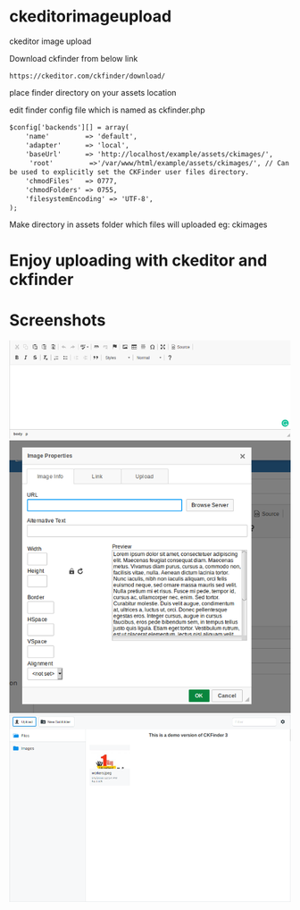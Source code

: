 # ckeditorimageupload
ckeditor image upload

Download ckfinder from below link
```
https://ckeditor.com/ckfinder/download/
```
place finder directory on your assets location

edit finder config file which is named as ckfinder.php

```
$config['backends'][] = array(
    'name'         => 'default',
    'adapter'      => 'local',
    'baseUrl'      => 'http://localhost/example/assets/ckimages/',
     'root'         =>'/var/www/html/example/assets/ckimages/', // Can be used to explicitly set the CKFinder user files directory.
    'chmodFiles'   => 0777,
    'chmodFolders' => 0755,
    'filesystemEncoding' => 'UTF-8',
);
```
Make directory in assets folder which files will uploaded eg: ckimages

# Enjoy uploading with ckeditor and ckfinder 


# Screenshots
<img src="https://github.com/Guley/ckeditorimageupload/blob/master/ckfinder3.png" />
<img src="https://github.com/Guley/ckeditorimageupload/blob/master/ckfinder2.png" />
<img src="https://github.com/Guley/ckeditorimageupload/blob/master/ckfinder1.png" />












